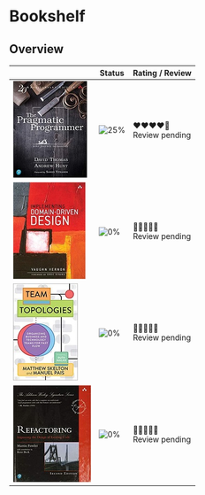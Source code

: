 # Bookshelf

## Overview

|  | Status | Rating / Review |
|---|---|---|
| [![David Thomas & Andrew Hunt - The Pragmatic Programmer](../assets/img/the_pragmatic_programmer.jpg)](https://pragprog.com/titles/tpp20/the-pragmatic-programmer-20th-anniversary-edition/) | ![25%](https://progress-bar.dev/25/) | ❤️️❤️❤️❤️🖤<br>Review pending |
| [![Vaughn Vernon - Implementing Domain-Driven Design](../assets/img/implementing_ddd.jpg)](https://www.oreilly.com/library/view/implementing-domain-driven-design/9780133039900/) | ![0%](https://progress-bar.dev/0/) | ️🖤🖤🖤🖤🖤<br>Review pending |
| [![Matthew Skelton & Manuel Pais - Team Topologies: Organizing Business and Technology Teams for Fast Flow](../assets/img/team_topologies.jpg)](https://teamtopologies.com/book) | ![0%](https://progress-bar.dev/0/) | ️🖤🖤🖤🖤🖤<br>Review pending |
| [![Martin Fowler - Refactoring: Improving the Design of Existing Code](../assets/img/refactoring.jpg)](https://martinfowler.com/books/refactoring.html) | ![0%](https://progress-bar.dev/0/) | ️🖤🖤🖤🖤🖤<br>Review pending |
